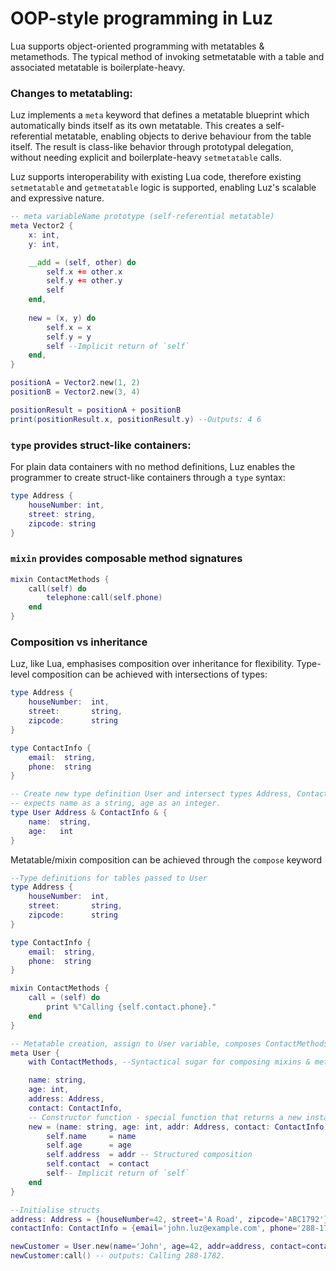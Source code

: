 # OOP-style programming in Luz
Lua supports object-oriented programming with metatables & metamethods. The typical method of invoking setmetatable with a table and associated metatable is boilerplate-heavy.

### Changes to metatabling:
Luz implements a `meta` keyword that defines a metatable blueprint which automatically binds itself as its own metatable. This creates a self-referential metatable, enabling objects to derive behaviour from the table itself. The result is class-like behavior through prototypal delegation, without needing explicit and boilerplate-heavy `setmetatable` calls.

Luz supports interoperability with existing Lua code, therefore existing `setmetatable` and `getmetatable` logic is supported, enabling Luz's scalable and expressive nature.
```lua
-- meta variableName prototype (self-referential metatable)
meta Vector2 {
    x: int,
    y: int,

    __add = (self, other) do
        self.x += other.x
        self.y += other.y
        self
    end,
    
    new = (x, y) do
        self.x = x
        self.y = y
        self --Implicit return of `self` 
    end,
}

positionA = Vector2.new(1, 2)
positionB = Vector2.new(3, 4)

positionResult = positionA + positionB
print(positionResult.x, positionResult.y) --Outputs: 4 6
```

### `type` provides struct-like containers:
For plain data containers with no method definitions, Luz enables the programmer to create struct-like containers through a `type` syntax:

```lua
type Address {
    houseNumber: int,
    street: string, 
    zipcode: string
}
```

### `mixin` provides composable method signatures
```lua
mixin ContactMethods {
    call(self) do
        telephone:call(self.phone)
    end
}
```

### Composition vs inheritance
Luz, like Lua, emphasises composition over inheritance for flexibility.
Type-level composition can be achieved with intersections of types:

```lua
type Address {
    houseNumber:  int,
    street:       string, 
    zipcode:      string
}

type ContactInfo {
    email:  string,
    phone:  string
}

-- Create new type definition User and intersect types Address, ContactInfo with a new tabled type which
-- expects name as a string, age as an integer.
type User Address & ContactInfo & {
    name:  string,
    age:   int
}
```

Metatable/mixin composition can be achieved through the `compose` keyword
```lua
--Type definitions for tables passed to User
type Address {
    houseNumber:  int,
    street:       string, 
    zipcode:      string
}

type ContactInfo {
    email:  string,
    phone:  string
}

mixin ContactMethods {
    call = (self) do
        print %"Calling {self.contact.phone}."
    end
}

-- Metatable creation, assign to User variable, composes ContactMethods with new metatable.
meta User {
    with ContactMethods, --Syntactical sugar for composing mixins & metatables together

    name: string,
    age: int,
    address: Address,
    contact: ContactInfo,
    -- Constructor function - special function that returns a new instance of the table/metatable User.
    new = (name: string, age: int, addr: Address, contact: ContactInfo) do
        self.name     = name
        self.age      = age
        self.address  = addr -- Structured composition
        self.contact  = contact
        self-- Implicit return of `self` 
    end
}

--Initialise structs
address: Address = {houseNumber=42, street='A Road', zipcode='ABC1792'}
contactInfo: ContactInfo = {email='john.luz@example.com', phone='288-1782'}

newCustomer = User.new(name='John', age=42, addr=address, contact=contactInfo)
newCustomer:call() -- outputs: Calling 288-1782.
```